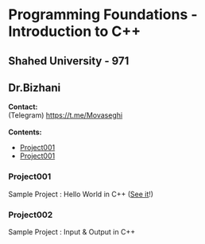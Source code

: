 # Programming Foundations - Introduction to C++
## Shahed University - 971
## Dr.Bizhani
**Contact:** 
<br />
(Telegram) https://t.me/Movaseghi
<br />
<br />
**Contents:**
* [Project001](#project001)
* [Project001](#project002)

### Project001
Sample Project : Hello World in C++ ([See it](https://github.com/mmsheybani/noskhe-server/tree/master/NoskheAPI_Beta#introduction)!)

### Project002
Sample Project : Input & Output in C++
